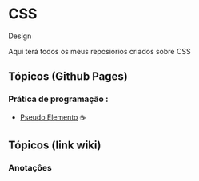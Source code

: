 # CSS

  Design
 
<p> Aqui terá todos os meus reposiórios criados sobre CSS </p>
 

<!---
<strong> Os significados dos logotipos :</strong>
|Descrição | Logotipo   |
|:--: |:--:|
| Projeto em desenvolvimento    |  🛑  |
| Meus projetos Favoritos | :heart: |
| Código Fonte - local do repositório | ☕|  -->

## Tópicos (Github Pages) 
### Prática de programação  : 
* [Pseudo Elemento]()  ☕ [ ]()


## Tópicos (link wiki)  
### Anotaçôes
